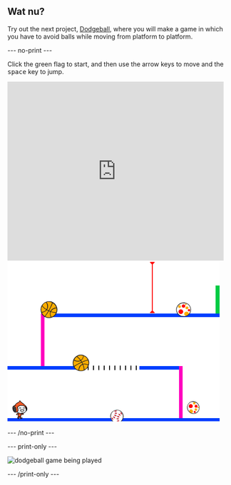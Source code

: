 ## Wat nu?

Try out the next project, [Dodgeball](https://projects.raspberrypi.org/nl-NL/projects/dodgeball?utm_source=pathway&utm_medium=whatnext&utm_campaign=projects), where you will make a game in which you have to avoid balls while moving from platform to platform.

--- no-print ---

Click the green flag to start, and then use the arrow keys to move and the <kbd>space</kbd> key to jump.

<div class="scratch-preview">
  <iframe allowtransparency="true" width="485" height="402" src="https://scratch.mit.edu/projects/embed/251809924/?autostart=false" frameborder="0" scrolling="no"></iframe>
  <img src="images/dodge-final.png">
</div>

--- /no-print ---

--- print-only ---

![dodgeball game being played](images/dodgeball-showcase.png)

--- /print-only ---